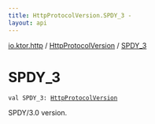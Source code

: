 ```yaml
---
title: HttpProtocolVersion.SPDY_3 - 
layout: api
---
```


<div class='api-docs-breadcrumbs'><a href="../index.html">io.ktor.http</a> / <a href="index.html">HttpProtocolVersion</a> / <a href="./-s-p-d-y_3.html">SPDY_3</a></div>

# SPDY_3

<div class="signature"><code><span class="keyword">val </span><span class="identifier">SPDY_3</span><span class="symbol">: </span><a href="index.html"><span class="identifier">HttpProtocolVersion</span></a></code></div>

SPDY/3.0 version.

